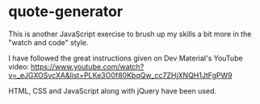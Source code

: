 # quote-generator

This is another JavaScript exercise to brush up my skills a bit more in the "watch and code" style.

I have followed the great instructions given on Dev Material's YouTube video: https://www.youtube.com/watch?v=_eJGXOSvcXA&list=PLKe3O0f80KbqQw_cc7ZHjXNQH1JtFgPW9 

HTML, CSS and JavaScript along with jQuery have been used.
